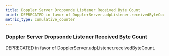 ```yaml
---
title: Doppler Server Dropsonde Listener Received Byte Count
brief: DEPRECATED in favor of DopplerServer.udpListener.receivedByteCount.
metric_type: cumulative_counter
---
```


### Doppler Server Dropsonde Listener Received Byte Count

DEPRECATED in favor of DopplerServer.udpListener.receivedByteCount.